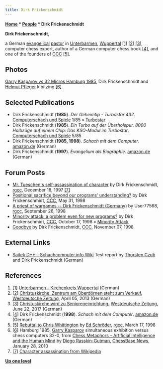 ```yaml
---
title: Dirk Frickenschmidt
---
```

**[Home](Home "Home") * [People](People "People") * Dirk Frickenschmidt**

**Dirk Frickenschmidt**,

a German [evangelical](https://en.wikipedia.org/wiki/Evangelical_Church_in_Germany#Name) [pastor](https://en.wikipedia.org/wiki/Pastor#Protestantism) in [Unterbarmen](https://en.wikipedia.org/wiki/Barmen), [Wuppertal](https://en.wikipedia.org/wiki/Wuppertal) <a id="cite-note-1" href="#cite-ref-1">[1]</a> <a id="cite-note-2" href="#cite-ref-2">[2]</a> <a id="cite-note-3" href="#cite-ref-3">[3]</a>, computer chess expert, author of a German computer chess book <a id="cite-note-4" href="#cite-ref-4">[4]</a>, and one of the founders of [CCC](CCC "CCC") <a id="cite-note-5" href="#cite-ref-5">[5]</a>.

## Photos

[](http://en.chessbase.com/post/che-metaphors-artificial-intelligence-and-the-human-mind)
[Garry Kasparov vs 32 Micros Hamburg 1985](Kasparov_Simul_vs_32_Micros_Hamburg_1985 "Kasparov Simul vs 32 Micros Hamburg 1985"), Dirk Frickenschmidt and [Helmut Pfleger](https://en.wikipedia.org/wiki/Helmut_Pfleger) kibitzing <a id="cite-note-6" href="#cite-ref-6">[6]</a>

## Selected Publications

- Dirk Frickenschmidt (**1985**). *Der Geheimtip - Turbostar 432*. [Computerschach und Spiele](Computerschach_und_Spiele "Computerschach und Spiele") 1/85 » [Turbostar](Turbostar "Turbostar")
- Dirk Frickenschmidt (**1985**). *Ein Turbo auf der Überholspur. 8000 Halbzüge auf einem Chip: Das KSO-Modul im Turbostar*. [Computerschach und Spiele](Computerschach_und_Spiele "Computerschach und Spiele") 5/85
- Dirk Frickenschmidt (**1985, 1998**). *Schach mit dem Computer*. [amazon.de](https://www.amazon.de/Schach-mit-Computer-Schach--Bibliothek/dp/3806807477) (German)
- Dirk Frickenschmidt (**1997**). *Evangelium als Biographie*. [amazon.de](https://www.amazon.de/Evangelium-als-Biographie-Dirk-Frickenschmidt/dp/3772018734) (German)

## Forum Posts

- [Mr. Tueschen's self-assassination of character](http://groups.google.com/group/rec.games.chess.computer/browse_frm/thread/3206a2509ef81053) by Dirk Frickenschmidt, [rgcc](Computer_Chess_Forums "Computer Chess Forums"), December 18, 1997 <a id="cite-note-7" href="#cite-ref-7">[7]</a>
- [Positional sacrifice beyond our programs' understanding?](https://www.stmintz.com/ccc/index.php?id=19604) by Dirk Frickenschmidt, [CCC](CCC "CCC"), May 31, 1998
- [A priest of wargames -- Dirk Frickenschmidt (Germany)](http://groups.google.com/group/rec.games.chess.computer/browse_frm/thread/f6edcdaca4f733c7) by User77568, [rgcc](Computer_Chess_Forums "Computer Chess Forums"), September 26, 1998
- [Minority attack: a problem even for new programs?](https://www.stmintz.com/ccc/index.php?id=29767) by Dirk Frickenschmidt, [CCC](CCC "CCC"), October 17, 1998 » [Minority Attack](Minority_Attack "Minority Attack")
- [Goodbye](https://www.stmintz.com/ccc/index.php?id=31985) by Dirk Frickenschmidt, [CCC](CCC "CCC"), November 07, 1998

## External Links

- [Saitek D++ – Schachcomputer.info Wiki](https://www.schach-computer.info/wiki/index.php/Saitek_D%2B%2B) Test report by [Thorsten Czub](Thorsten_Czub "Thorsten Czub") and Dirk Frickenschmidt (German)

## References

1. <a id="cite-ref-1" href="#cite-note-1">[1]</a> [Unterbarmen - Kirchenkreis Wuppertal](https://www.evangelisch-wuppertal.de/unterbarmen-1270.html) (German)
1. <a id="cite-ref-2" href="#cite-note-2">[2]</a> [Christuskirche: Zentrum am Oberdörnen steht zum Verkauf](https://www.wz.de/nrw/wuppertal/stadtteile/barmen/christuskirche-zentrum-am-oberdoernen-steht-zum-verkauf_aid-29967455), [Westdeutsche Zeitung](https://en.wikipedia.org/wiki/Westdeutsche_Zeitung), April 05, 2013 (German)
1. <a id="cite-ref-3" href="#cite-note-3">[3]</a> [Christuskirche wird zu Senioreneinrichtung](https://www.wz.de/nrw/wuppertal/stadtteile/barmen/christuskirche-wird-zu-senioreneinrichtung_aid-26862275), [Westdeutsche Zeitung](https://en.wikipedia.org/wiki/Westdeutsche_Zeitung), June 22, 2017 (German)
1. <a id="cite-ref-4" href="#cite-note-4">[4]</a> Dirk Frickenschmidt (**1998**). *Schach mit dem Computer*. [amazon.de](https://www.amazon.de/Schach-mit-Computer-Schach--Bibliothek/dp/3806807477) (German)
1. <a id="cite-ref-5" href="#cite-note-5">[5]</a> [Rebuttal to Chris Whittington](http://groups.google.com/group/rec.games.chess.computer/browse_frm/thread/41a10a903c89a683) by [Ed Schröder](Ed_Schroder "Ed Schroder"), [rgcc](Computer_Chess_Forums "Computer Chess Forums"), March 17, 1998
1. <a id="cite-ref-6" href="#cite-note-6">[6]</a> Hamburg 1985, [Garry Kasparov](Garry_Kasparov "Garry Kasparov") simultaneous exhibition versus chess computers 32-0, from [Chess Metaphors – Artificial Intelligence and the Human Mind](http://en.chessbase.com/post/che-metaphors-artificial-intelligence-and-the-human-mind) by [Diego Rasskin-Gutman](index.php?title=Diego_Rasskin-Gutman&action=edit&redlink=1 "Diego Rasskin-Gutman (page does not exist)"), [ChessBase News](ChessBase "ChessBase"), January 28, 2010
1. <a id="cite-ref-7" href="#cite-note-7">[7]</a> [Character assassination from Wikipedia](https://en.wikipedia.org/wiki/Character_assassination)

**[Up one level](People "People")**


